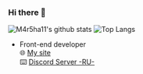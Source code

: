 ### Hi there 👋
![M4r5ha11's github stats](https://github-readme-stats.vercel.app/api?username=M4r5ha11&count_private=true)
![Top Langs](https://github-readme-stats.vercel.app/api/top-langs/?username=M4r5ha11&layout=compact&theme=merko&count_private=true)

- Front-end developer
<br>🌐 [My site](https://m4r5ha11.com) 
<br>⌨️ [Discord Server -RU-](https://discord.gg/N54YxdtfTN)


